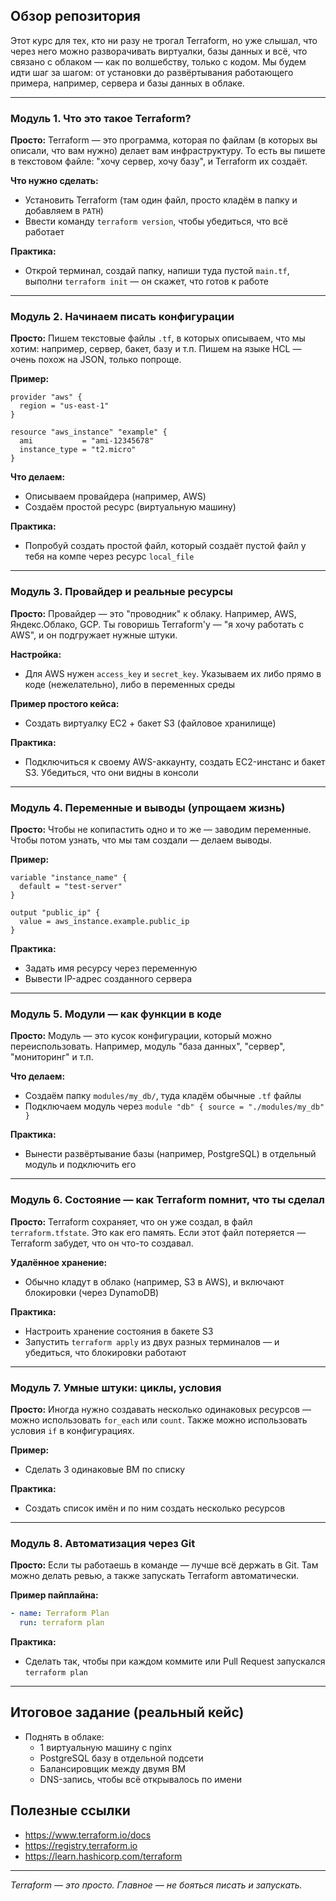 ## Обзор репозитория
Этот курс для тех, кто ни разу не трогал Terraform, но уже слышал, что через него можно разворачивать виртуалки, базы данных и всё, что связано с облаком — как по волшебству, только с кодом. Мы будем идти шаг за шагом: от установки до развёртывания работающего примера, например, сервера и базы данных в облаке.

---

### Модуль 1. Что это такое Terraform?
**Просто:** Terraform — это программа, которая по файлам (в которых вы описали, что вам нужно) делает вам инфраструктуру. То есть вы пишете в текстовом файле: "хочу сервер, хочу базу", и Terraform их создаёт.

**Что нужно сделать:**
- Установить Terraform (там один файл, просто кладём в папку и добавляем в `PATH`)
- Ввести команду `terraform version`, чтобы убедиться, что всё работает

**Практика:**
- Открой терминал, создай папку, напиши туда пустой `main.tf`, выполни `terraform init` — он скажет, что готов к работе

---

### Модуль 2. Начинаем писать конфигурации
**Просто:** Пишем текстовые файлы `.tf`, в которых описываем, что мы хотим: например, сервер, бакет, базу и т.п. Пишем на языке HCL — очень похож на JSON, только попроще.

**Пример:**
```hcl
provider "aws" {
  region = "us-east-1"
}

resource "aws_instance" "example" {
  ami           = "ami-12345678"
  instance_type = "t2.micro"
}
```

**Что делаем:**
- Описываем провайдера (например, AWS)
- Создаём простой ресурс (виртуальную машину)

**Практика:**
- Попробуй создать простой файл, который создаёт пустой файл у тебя на компе через ресурс `local_file`

---

### Модуль 3. Провайдер и реальные ресурсы
**Просто:** Провайдер — это "проводник" к облаку. Например, AWS, Яндекс.Облако, GCP. Ты говоришь Terraform'у — "я хочу работать с AWS", и он подгружает нужные штуки.

**Настройка:**
- Для AWS нужен `access_key` и `secret_key`. Указываем их либо прямо в коде (нежелательно), либо в переменных среды

**Пример простого кейса:**
- Создать виртуалку EC2 + бакет S3 (файловое хранилище)

**Практика:**
- Подключиться к своему AWS-аккаунту, создать EC2-инстанс и бакет S3. Убедиться, что они видны в консоли

---

### Модуль 4. Переменные и выводы (упрощаем жизнь)
**Просто:** Чтобы не копипастить одно и то же — заводим переменные. Чтобы потом узнать, что мы там создали — делаем выводы.

**Пример:**
```hcl
variable "instance_name" {
  default = "test-server"
}

output "public_ip" {
  value = aws_instance.example.public_ip
}
```

**Практика:**
- Задать имя ресурсу через переменную
- Вывести IP-адрес созданного сервера

---

### Модуль 5. Модули — как функции в коде
**Просто:** Модуль — это кусок конфигурации, который можно переиспользовать. Например, модуль "база данных", "сервер", "мониторинг" и т.п.

**Что делаем:**
- Создаём папку `modules/my_db/`, туда кладём обычные `.tf` файлы
- Подключаем модуль через `module "db" { source = "./modules/my_db" }`

**Практика:**
- Вынести развёртывание базы (например, PostgreSQL) в отдельный модуль и подключить его

---

### Модуль 6. Состояние — как Terraform помнит, что ты сделал
**Просто:** Terraform сохраняет, что он уже создал, в файл `terraform.tfstate`. Это как его память. Если этот файл потеряется — Terraform забудет, что он что-то создавал.

**Удалённое хранение:**
- Обычно кладут в облако (например, S3 в AWS), и включают блокировки (через DynamoDB)

**Практика:**
- Настроить хранение состояния в бакете S3
- Запустить `terraform apply` из двух разных терминалов — и убедиться, что блокировки работают

---

### Модуль 7. Умные штуки: циклы, условия
**Просто:** Иногда нужно создавать несколько одинаковых ресурсов — можно использовать `for_each` или `count`. Также можно использовать условия `if` в конфигурациях.

**Пример:**
- Сделать 3 одинаковые ВМ по списку

**Практика:**
- Создать список имён и по ним создать несколько ресурсов

---

### Модуль 8. Автоматизация через Git
**Просто:** Если ты работаешь в команде — лучше всё держать в Git. Там можно делать ревью, а также запускать Terraform автоматически.

**Пример пайплайна:**
```yaml
- name: Terraform Plan
  run: terraform plan
```

**Практика:**
- Сделать так, чтобы при каждом коммите или Pull Request запускался `terraform plan`

---

## Итоговое задание (реальный кейс)
- Поднять в облаке:
  - 1 виртуальную машину с nginx
  - PostgreSQL базу в отдельной подсети
  - Балансировщик между двумя ВМ
  - DNS-запись, чтобы всё открывалось по имени

## Полезные ссылки
- https://www.terraform.io/docs
- https://registry.terraform.io
- https://learn.hashicorp.com/terraform

---

*Terraform — это просто. Главное — не бояться писать и запускать.*


